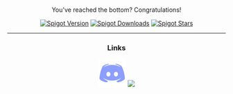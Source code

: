 <h3></h3>
<div align="center">
<p>
   You've reached the bottom? Congratulations!
</p>
   <a href="https://www.spigotmc.org/resources/83659/"><img alt="Spigot Version" src="https://img.shields.io/spiget/version/83659?color=5865F2&label=Version"></a>
   <a href="https://www.spigotmc.org/resources/83659/"><img alt="Spigot Downloads" src="https://img.shields.io/spiget/downloads/83659?color=5865F2&label=Downloads"></a>
   <a href="https://www.spigotmc.org/resources/83659/"><img alt="Spigot Stars" src="https://img.shields.io/spiget/stars/83659?color=5865F2&label=Rating"></a>
</div>

***
<h3 align="center">Links</h3>
<div align="center">
   <a href="https://dsc.gg/streamline"><img src="https://github.com/Streamline-Essentials/StreamlineWiki/blob/main/discord-github-thing.png?raw=true"></a>
   <a href="https://www.spigotmc.org/resources/83659/"><img src="https://i.ibb.co/981Wy33/Hnet-com-image-2.png?raw=true"></a>
</div>